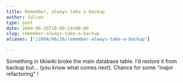 ```yaml
---
title: Remember, always take a backup
author: Julian
type: post
date: 2004-06-26T18:00:24+00:00
slug: remember-always-take-a-backup 
aliases: ["/2004/06/26/remember-always-take-a-backup"]

---
```

Something in tikiwiki broke the main database table. I&#8217;d restore it from backup but&#8230; (you know what comes next). Chance for some &#8220;major refactoring&#8221; !